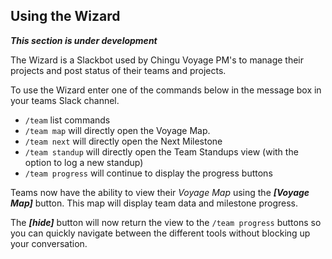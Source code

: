 ## Using the Wizard

**_This section is under development_**

The Wizard is a Slackbot used by Chingu Voyage PM's to manage their projects
and post status of their teams and projects. 

To use the Wizard enter one of the commands below in the message box in your
teams Slack channel.

- `/team` list commands
- `/team map` will directly open the Voyage Map. 
- `/team next` will directly open the Next Milestone
- `/team standup` will directly open the Team Standups view (with the option
to log a new standup)
- `/team progress` will continue to display the progress buttons

Teams now have the ability to view their *Voyage Map* using the 
**_[Voyage Map]_** button. This map will display team data and milestone 
progress.

The **_[hide]_** button will now return the view to the `/team progress` 
buttons so you can quickly navigate between the different tools without 
blocking up your conversation.
